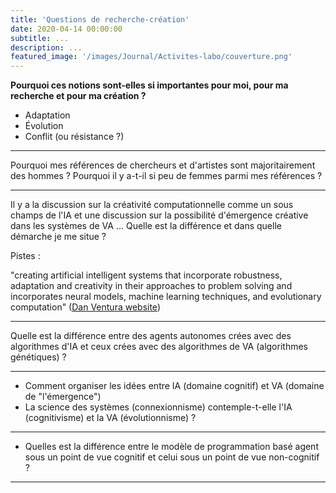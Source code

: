 ```yaml
---
title: 'Questions de recherche-création'
date: 2020-04-14 00:00:00
subtitle: ...
description: ...
featured_image: '/images/Journal/Activites-labo/couverture.png'
---
```


**Pourquoi ces notions sont-elles si importantes pour moi, pour ma recherche et pour ma création ?**
* Adaptation
* Évolution
* Conflit (ou résistance ?)

---

Pourquoi mes références de chercheurs et d'artistes sont majoritairement des hommes ? Pourquoi il y a-t-il si peu de femmes parmi mes références ?

---

Il y a la discussion sur la créativité computationnelle comme un sous champs de l'IA et une discussion sur la possibilité d'émergence créative dans les systèmes de VA ... Quelle est la différence et dans quelle démarche je me situe ?

Pistes : 

"creating artificial intelligent systems that incorporate robustness, adaptation and creativity in their approaches to problem solving and incorporates neural models, machine learning techniques, and evolutionary computation" ([Dan Ventura website](http://axon.cs.byu.edu/Dan/))

---

Quelle est la différence entre des agents autonomes crées avec des algorithmes d'IA et ceux crées avec des algorithmes de VA (algorithmes génétiques) ?

---

* Comment organiser les idées entre IA (domaine cognitif) et VA (domaine de "l'émergence")
* La science des systèmes (connexionnisme) contemple-t-elle l'IA (cognitivisme) et la VA (évolutionnisme) ?

---

* Quelles est la différence entre le modèle de programmation basé agent sous un point de vue cognitif et celui sous un point de vue non-cognitif ?

---

